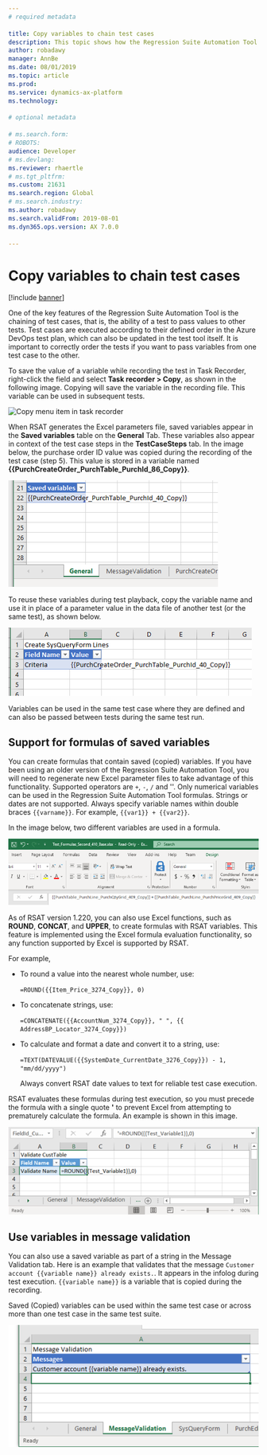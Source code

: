 ```yaml
---
# required metadata

title: Copy variables to chain test cases
description: This topic shows how the Regression Suite Automation Tool can be used to chain test cases, which is the ability of a test to pass values to other tests. 
author: robadawy
manager: AnnBe
ms.date: 08/01/2019
ms.topic: article
ms.prod: 
ms.service: dynamics-ax-platform
ms.technology: 

# optional metadata

# ms.search.form: 
# ROBOTS: 
audience: Developer
# ms.devlang: 
ms.reviewer: rhaertle
# ms.tgt_pltfrm: 
ms.custom: 21631
ms.search.region: Global
# ms.search.industry: 
ms.author: robadawy
ms.search.validFrom: 2019-08-01
ms.dyn365.ops.version: AX 7.0.0

---
```


# Copy variables to chain test cases

[!include [banner](../../includes/banner.md)]

One of the key features of the Regression Suite Automation Tool is the chaining of test cases, that is, the ability of a test to pass values to other tests. Test cases are executed according to their defined order in the Azure DevOps test plan, which can also be updated in the test tool itself. It is important to correctly order the tests if you want to pass variables from one test case to the other.

To save the value of a variable while recording the test in Task Recorder, right-click the field and select **Task recorder > Copy**, as shown in the following image. Copying will save the variable in the recording file. This variable can be used in subsequent tests. 
 
![Copy menu item in task recorder](media/task-recorder-copy.png)

When RSAT generates the Excel parameters file, saved variables appear in the **Saved variables** table on the **General** Tab. These variables also appear in context of the test case steps in the **TestCaseSteps** tab. In the image below, the purchase order ID value was copied during the recording of the test case (step 5). This value is stored in a variable named **{{PurchCreateOrder_PurchTable_PurchId_86_Copy}}**.

![Saved variables in Excel](media/saved-variables.png)

To reuse these variables during test playback, copy the variable name and use it in place of a parameter value in the data file of another test (or the same test), as shown below. 
 
![Reusing variables in Excel](media/reuse-variables.png)
 
Variables can be used in the same test case where they are defined and can also be passed between tests during the same test run.

## Support for formulas of saved variables

You can create formulas that contain saved (copied) variables. If you have been using an older version of the Regression Suite Automation Tool, you will need to regenerate new Excel parameter files to take advantage of this functionality. Supported operators are `+`, `-`, `/` and '\'. Only numerical variables can be used in the Regression Suite Automation Tool formulas. Strings or dates are not supported. Always specify variable names within double braces `{{varname}}`. For example, `{{var1}} + {{var2}}`.

In the image below, two different variables are used in a formula.

![Creating a formula in Excel](media/formulas.png)

As of RSAT version 1.220, you can also use Excel functions, such as **ROUND**, **CONCAT**, and **UPPER**, to create formulas with RSAT variables. This feature is implemented using the Excel formula evaluation functionality, so any function supported by Excel is supported by RSAT. 

For example,

+ To round a value into the nearest whole number, use:

    `=ROUND({{Item_Price_3274_Copy}}, 0)`

+ To concatenate strings, use:

    `=CONCATENATE({{AccountNum_3274_Copy}}, " ", {{ AddressBP_Locator_3274_Copy}})`
 
+ To calculate and format a date and convert it to a string, use:

    `=TEXT(DATEVALUE({{SystemDate_CurrentDate_3276_Copy}}) - 1, "mm/dd/yyyy")`

    Always convert RSAT date values to text for reliable test case execution.

RSAT evaluates these formulas during test execution, so you must precede the formula with a single quote **\'** to prevent Excel from attempting to prematurely calculate the formula. An example is shown in this image.

![Creating a formula in Excel 2](media/formulas-2.png)

## Use variables in message validation

You can also use a saved variable as part of a string in the Message Validation tab. Here is an example that validates that the message `Customer account {{variable name}} already exists.`. It appears in the infolog during test execution. `{{variable name}}` is a variable that is copied during the recording.

Saved (Copied) variables can be used within the same test case or across more than one test case in the same test suite.

![message with variable](media/rsat-message-with-variable.png)

